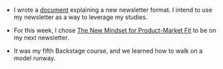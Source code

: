 - I wrote a [document](/articles/newsletter-v1) explaining a new newsletter format. I intend to use my newsletter as a way to leverage my studies.

- For this week, I chose [The New Mindset for Product-Market Fit](https://www.nfx.com/post/new-mindset-product-market-fit/) to be on my next newsletter.

- It was my fifth Backstage course, and we learned how to walk on a model runway.
